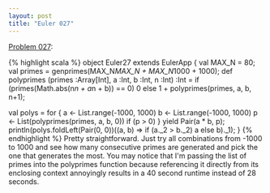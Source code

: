 ```yaml
---
layout: post
title: "Euler 027"
---
```


[Problem 027]\:

{% highlight scala %}
object Euler27 extends EulerApp {
  val MAX_N = 80;
  val primes = genprimes(MAX_N*MAX_N + MAX_N*1000 + 1000);
  def polyprimes (primes :Array[Int], a :Int, b :Int, n :Int) :Int =
    if (primes(Math.abs(n*n + a*n + b)) == 0) 0 else 1 + polyprimes(primes, a, b, n+1);

  val polys = for {
    a <- List.range(-1000, 1000)
    b <- List.range(-1000, 1000)
    p <- List(polyprimes(primes, a, b, 0))
    if (p > 0)
  } yield Pair(a * b, p);
  println(polys.foldLeft(Pair(0, 0))((a, b) => if (a._2 > b._2) a else b)._1);
}
{% endhighlight %}
Pretty straightforward. Just try all combinations from -1000 to 1000 and see how many consecutive primes are generated and pick the one that generates the most. You may notice that I'm passing the list of primes into the polyprimes function because referencing it directly from its enclosing context annoyingly results in a 40 second runtime instead of 28 seconds.



[Problem 027]: http://projecteuler.net/index.php?section=problems&id=27
